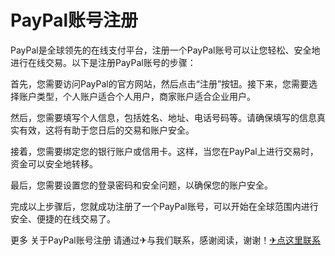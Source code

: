 # PayPal账号注册

PayPal是全球领先的在线支付平台，注册一个PayPal账号可以让您轻松、安全地进行在线交易。以下是注册PayPal账号的步骤：

首先，您需要访问PayPal的官方网站，然后点击“注册”按钮。接下来，您需要选择账户类型，个人账户适合个人用户，商家账户适合企业用户。

然后，您需要填写个人信息，包括姓名、地址、电话号码等。请确保填写的信息真实有效，这将有助于您日后的交易和账户安全。

接着，您需要绑定您的银行账户或信用卡。这样，当您在PayPal上进行交易时，资金可以安全地转移。

最后，您需要设置您的登录密码和安全问题，以确保您的账户安全。

完成以上步骤后，您就成功注册了一个PayPal账号，可以开始在全球范围内进行安全、便捷的在线交易了。

更多 关于PayPal账号注册 请通过✈与我们联系，感谢阅读，谢谢！[✈点这里联系](https://b.k02.cc)